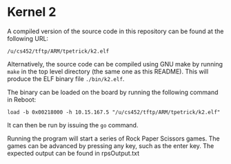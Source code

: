 # Kernel 2
A compiled version of the source code in this repository can be found at the
following URL:
```
/u/cs452/tftp/ARM/tpetrick/k2.elf
```
Alternatively, the source code can be compiled using GNU make by running
`make` in the top level directory (the same one as this README). This will
produce the ELF binary file `./bin/k2.elf`.

The binary can be loaded on the board by running the following command in
Reboot:
```
load -b 0x00218000 -h 10.15.167.5 "/u/cs452/tftp/ARM/tpetrick/k2.elf"
```
It can then be run by issuing the `go` command.

Running the program will start a series of Rock Paper Scissors games. The games
can be advanced by pressing any key, such as the enter key. The expected output
can be found in rpsOutput.txt